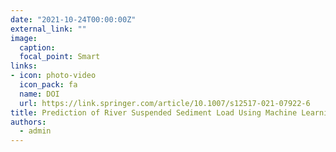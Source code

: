 ```yaml
---
date: "2021-10-24T00:00:00Z"
external_link: ""
image:
  caption: 
  focal_point: Smart
links:
- icon: photo-video
  icon_pack: fa
  name: DOI
  url: https://link.springer.com/article/10.1007/s12517-021-07922-6
title: Prediction of River Suspended Sediment Load Using Machine Learning Models
authors: 
  - admin
---
```

